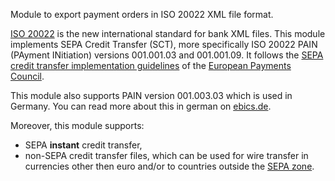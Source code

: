 Module to export payment orders in ISO 20022 XML file format.

[ISO 20022](https://www.iso20022.org/) is the new international standard
for bank XML files. This module implements SEPA Credit Transfer (SCT),
more specifically ISO 20022 PAIN (PAyment INitiation) versions
001.001.03 and 001.001.09. It follows the [SEPA credit transfer
implementation
guidelines](https://www.europeanpaymentscouncil.eu/what-we-do/epc-payment-schemes/sepa-credit-transfer/sepa-credit-transfer-rulebook-and)
of the [European Payments
Council](https://www.europeanpaymentscouncil.eu).

This module also supports PAIN version 001.003.03 which is used in
Germany. You can read more about this in german on
[ebics.de](https://www.ebics.de/).

Moreover, this module supports:

- SEPA **instant** credit transfer,
- non-SEPA credit transfer files, which can be used for wire transfer in
  currencies other then euro and/or to countries outside the [SEPA
  zone](https://en.wikipedia.org/wiki/Single_Euro_Payments_Area).
